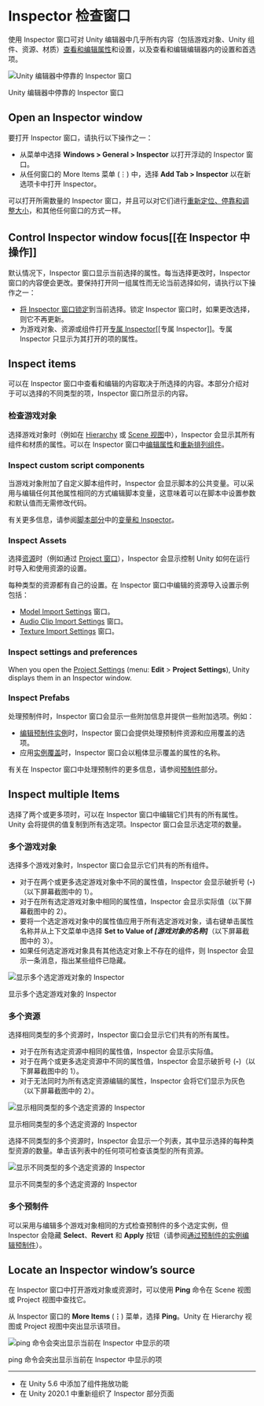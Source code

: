 # Inspector 检查窗口

使用 Inspector 窗口可对 Unity 编辑器中几乎所有内容（包括游戏对象、Unity 组件、资源、材质）[查看和编辑属性](https://docs.unity3d.com/cn/2023.2/Manual/EditingValueProperties.html)和设置，以及查看和编辑编辑器内的设置和首选项。

![Unity 编辑器中停靠的 Inspector 窗口](https://docs.unity3d.com/cn/2023.2/uploads/Main/InspectorWindowCallout.jpg)

Unity 编辑器中停靠的 Inspector 窗口

## Open an Inspector window

要打开 Inspector 窗口，请执行以下操作之一：

- 从菜单中选择 **Windows > General > Inspector** 以打开浮动的 Inspector 窗口。
- 从任何窗口的 More Items 菜单 (⋮) 中，选择 **Add Tab > Inspector** 以在新选项卡中打开 Inspector。

可以打开所需数量的 Inspector 窗口，并且可以对它们进行[重新定位、停靠和调整大小](https://docs.unity3d.com/cn/2023.2/Manual/CustomizingYourWorkspace.html)，和其他任何窗口的方式一样。

## Control Inspector window focus[[在 Inspector 中操作]]

默认情况下，Inspector 窗口显示当前选择的属性。每当选择更改时，Inspector 窗口的内容便会更改。要保持打开同一组属性而无论当前选择如何，请执行以下操作之一：

- [将 Inspector 窗口锁定](https://docs.unity3d.com/cn/2023.2/Manual/InspectorOptions.html#locking-the-inspector)到当前选择。锁定 Inspector 窗口时，如果更改选择，则它不再更新。
- 为游戏对象、资源或组件打开[专属 Inspector](https://docs.unity3d.com/cn/2023.2/Manual/InspectorFocused.html)[[专属 Inspector]]。专属 Inspector 只显示为其打开的项的属性。

## Inspect items

可以在 Inspector 窗口中查看和编辑的内容取决于所选择的内容。本部分介绍对于可以选择的不同类型的项，Inspector 窗口所显示的内容。

### 检查游戏对象

选择游戏对象时（例如在 [Hierarchy](https://docs.unity3d.com/cn/2023.2/Manual/Hierarchy.html) 或 [Scene 视图](https://docs.unity3d.com/cn/2023.2/Manual/UsingTheSceneView.html)中），Inspector 会显示其所有组件和材质的属性。可以在 Inspector 窗口中[编辑属性](https://docs.unity3d.com/cn/2023.2/Manual/EditingValueProperties.html)和[重新排列组件](https://docs.unity3d.com/cn/2023.2/Manual/InspectorOptions.html#reordering-components)。

### Inspect custom script components

当游戏对象附加了自定义脚本组件时，Inspector 会显示脚本的公共变量。可以采用与编辑任何其他属性相同的方式编辑脚本变量，这意味着可以在脚本中设置参数和默认值而无需修改代码。

有关更多信息，请参阅[脚本部分](https://docs.unity3d.com/cn/2023.2/Manual/ScriptingSection.html)中的[变量和 Inspector](https://docs.unity3d.com/cn/2023.2/Manual/VariablesAndTheInspector.html)。

### Inspect Assets

选择[资源](https://docs.unity3d.com/cn/2023.2/Manual/AssetWorkflow.html)时（例如通过 [Project 窗口](https://docs.unity3d.com/cn/2023.2/Manual/ProjectView.html)），Inspector 会显示控制 Unity 如何在运行时导入和使用资源的设置。

每种类型的资源都有自己的设置。在 Inspector 窗口中编辑的资源导入设置示例包括：

- [Model Import Settings](https://docs.unity3d.com/cn/2023.2/Manual/class-FBXImporter.html) 窗口。
- [Audio Clip Import Settings](https://docs.unity3d.com/cn/2023.2/Manual/class-AudioClip.html) 窗口。
- [Texture Import Settings](https://docs.unity3d.com/cn/2023.2/Manual/class-TextureImporter.html) 窗口。

### Inspect settings and preferences

When you open the [Project Settings](https://docs.unity3d.com/cn/2023.2/Manual/comp-ManagerGroup.html) (menu: **Edit** > **Project Settings**), Unity displays them in an Inspector window.

### Inspect Prefabs

处理预制件时，Inspector 窗口会显示一些附加信息并提供一些附加选项。例如：

- [编辑预制件实例](https://docs.unity3d.com/cn/2023.2/Manual/EditingPrefabViaInstance.html)时，Inspector 窗口会提供处理预制件资源和应用覆盖的选项。
- 应用[实例覆盖](https://docs.unity3d.com/cn/2023.2/Manual/PrefabInstanceOverrides.html)时，Inspector 窗口会以粗体显示覆盖的属性的名称。

有关在 Inspector 窗口中处理预制件的更多信息，请参阅[预制件](https://docs.unity3d.com/cn/2023.2/Manual/Prefabs.html)部分。

## Inspect multiple Items

选择了两个或更多项时，可以在 Inspector 窗口中编辑它们共有的所有属性。Unity 会将提供的值复制到所有选定项。Inspector 窗口会显示选定项的数量。

### 多个游戏对象

选择多个游戏对象时，Inspector 窗口会显示它们共有的所有组件。

- 对于在两个或更多选定游戏对象中不同的属性值，Inspector 会显示破折号 (**-**)（以下屏幕截图中的 1）。
- 对于在所有选定游戏对象中相同的属性值，Inspector 会显示实际值（以下屏幕截图中的 2）。
- 要将一个选定游戏对象中的属性值应用于所有选定游戏对象，请右键单击属性名称并从上下文菜单中选择 **Set to Value of _[游戏对象的名称]_**（以下屏幕截图中的 3）。
- 如果任何选定游戏对象具有其他选定对象上不存在的组件，则 Inspector 会显示一条消息，指出某些组件已隐藏。

![显示多个选定游戏对象的 Inspector](https://docs.unity3d.com/cn/2023.2/uploads/Main/MultiObjectEdit.png)

显示多个选定游戏对象的 Inspector

### 多个资源

选择相同类型的多个资源时，Inspector 窗口会显示它们共有的所有属性。

- 对于在所有选定资源中相同的属性值，Inspector 会显示实际值。
- 对于在两个或更多选定资源中不同的属性值，Inspector 会显示破折号 (**-**)（以下屏幕截图中的 1）。
- 对于无法同时为所有选定资源编辑的属性，Inspector 会将它们显示为灰色（以下屏幕截图中的 2）。

![显示相同类型的多个选定资源的 Inspector](https://docs.unity3d.com/cn/2023.2/uploads/Main/MultiAssetEdit-Same.png)

显示相同类型的多个选定资源的 Inspector

选择不同类型的多个资源时，Inspector 会显示一个列表，其中显示选择的每种类型资源的数量。单击该列表中的任何项可检查该类型的所有资源。

![显示不同类型的多个选定资源的 Inspector](https://docs.unity3d.com/cn/2023.2/uploads/Main/MultiAssetEdit-Diff.png)

显示不同类型的多个选定资源的 Inspector

### 多个预制件

可以采用与编辑多个游戏对象相同的方式检查预制件的多个选定实例，但 Inspector 会隐藏 **Select**、**Revert** 和 **Apply** 按钮（请参阅[通过预制件的实例编辑预制件](https://docs.unity3d.com/cn/2023.2/Manual/EditingPrefabViaInstance.html)）。

## Locate an Inspector window’s source

在 Inspector 窗口中打开游戏对象或资源时，可以使用 **Ping** 命令在 Scene 视图或 Project 视图中查找它。

从 Inspector 窗口的 **More Items** (**⋮**) 菜单，选择 **Ping**。Unity 在 Hierarchy 视图或 Project 视图中突出显示该项目。

![ping 命令会突出显示当前在 Inspector 中显示的项](https://docs.unity3d.com/cn/2023.2/uploads/Main/inspector-ping.png)

ping 命令会突出显示当前在 Inspector 中显示的项

---

- 在 Unity 5.6 中添加了组件拖放功能
- 在 Unity 2020.1 中重新组织了 Inspector 部分页面
